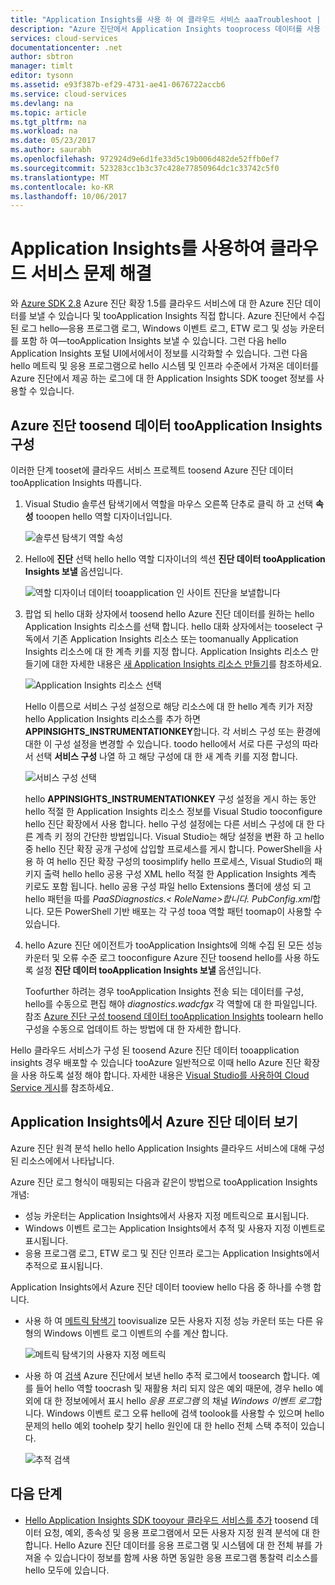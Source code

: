 ```yaml
---
title: "Application Insights를 사용 하 여 클라우드 서비스 aaaTroubleshoot | Microsoft Docs"
description: "Azure 진단에서 Application Insights tooprocess 데이터를 사용 하 여 tootroubleshoot 클라우드 서비스가 발급 하는 방법에 대해 알아봅니다."
services: cloud-services
documentationcenter: .net
author: sbtron
manager: timlt
editor: tysonn
ms.assetid: e93f387b-ef29-4731-ae41-0676722accb6
ms.service: cloud-services
ms.devlang: na
ms.topic: article
ms.tgt_pltfrm: na
ms.workload: na
ms.date: 05/23/2017
ms.author: saurabh
ms.openlocfilehash: 972924d9e6d1fe33d5c19b006d482de52ffb0ef7
ms.sourcegitcommit: 523283cc1b3c37c428e77850964dc1c33742c5f0
ms.translationtype: MT
ms.contentlocale: ko-KR
ms.lasthandoff: 10/06/2017
---
```

# <a name="troubleshoot-cloud-services-using-application-insights"></a>Application Insights를 사용하여 클라우드 서비스 문제 해결
와 [Azure SDK 2.8](https://azure.microsoft.com/downloads/) Azure 진단 확장 1.5를 클라우드 서비스에 대 한 Azure 진단 데이터를 보낼 수 있습니다 및 tooApplication Insights 직접 합니다. Azure 진단에서 수집 된 로그 hello&mdash;응용 프로그램 로그, Windows 이벤트 로그, ETW 로그 및 성능 카운터를 포함 하 여&mdash;tooApplication Insights 보낼 수 있습니다. 그런 다음 hello Application Insights 포털 UI에서에서이 정보를 시각화할 수 있습니다. 그런 다음 hello 메트릭 및 응용 프로그램으로 hello 시스템 및 인프라 수준에서 가져온 데이터를 Azure 진단에서 제공 하는 로그에 대 한 Application Insights SDK tooget 정보를 사용할 수 있습니다.

## <a name="configure-azure-diagnostics-toosend-data-tooapplication-insights"></a>Azure 진단 toosend 데이터 tooApplication Insights 구성
이러한 단계 tooset에 클라우드 서비스 프로젝트 toosend Azure 진단 데이터 tooApplication Insights 따릅니다.

1. Visual Studio 솔루션 탐색기에서 역할을 마우스 오른쪽 단추로 클릭 하 고 선택 **속성** tooopen hello 역할 디자이너입니다.

    ![솔루션 탐색기 역할 속성][1]

2. Hello에 **진단** 선택 hello hello 역할 디자이너의 섹션 **진단 데이터 tooApplication Insights 보낼** 옵션입니다.

    ![역할 디자이너 데이터 tooapplication 인 사이트 진단을 보낼합니다][2]

3. 팝업 되 hello 대화 상자에서 toosend hello Azure 진단 데이터를 원하는 hello Application Insights 리소스를 선택 합니다. hello 대화 상자에서는 tooselect 구독에서 기존 Application Insights 리소스 또는 toomanually Application Insights 리소스에 대 한 계측 키를 지정 합니다. Application Insights 리소스 만들기에 대한 자세한 내용은 [새 Application Insights 리소스 만들기](../application-insights/app-insights-create-new-resource.md)를 참조하세요.

    ![Application Insights 리소스 선택][3]

    Hello 이름으로 서비스 구성 설정으로 해당 리소스에 대 한 hello 계측 키가 저장 hello Application Insights 리소스를 추가 하면 **APPINSIGHTS_INSTRUMENTATIONKEY**합니다. 각 서비스 구성 또는 환경에 대한 이 구성 설정을 변경할 수 있습니다. toodo hello에서 서로 다른 구성의 따라서 선택 **서비스 구성** 나열 하 고 해당 구성에 대 한 새 계측 키를 지정 합니다.

    ![서비스 구성 선택][4]

    hello **APPINSIGHTS_INSTRUMENTATIONKEY** 구성 설정을 게시 하는 동안 hello 적절 한 Application Insights 리소스 정보를 Visual Studio tooconfigure hello 진단 확장에서 사용 합니다. hello 구성 설정에는 다른 서비스 구성에 대 한 다른 계측 키 정의 간단한 방법입니다. Visual Studio는 해당 설정을 변환 하 고 hello 중 hello 진단 확장 공개 구성에 삽입할 프로세스를 게시 합니다. PowerShell을 사용 하 여 hello 진단 확장 구성의 toosimplify hello 프로세스, Visual Studio의 패키지 출력 hello hello 공용 구성 XML hello 적절 한 Application Insights 계측 키로도 포함 됩니다. hello 공용 구성 파일 hello Extensions 폴더에 생성 되 고 hello 패턴을 따를 *PaaSDiagnostics.&lt; RoleName&gt;합니다. PubConfig.xml*합니다. 모든 PowerShell 기반 배포는 각 구성 tooa 역할 패턴 toomap이 사용할 수 있습니다.

4) hello Azure 진단 에이전트가 tooApplication Insights에 의해 수집 된 모든 성능 카운터 및 오류 수준 로그 tooconfigure Azure 진단 toosend hello를 사용 하도록 설정 **진단 데이터 tooApplication Insights 보낼** 옵션입니다. 

    Toofurther 하려는 경우 tooApplication Insights 전송 되는 데이터를 구성, hello를 수동으로 편집 해야 *diagnostics.wadcfgx* 각 역할에 대 한 파일입니다. 참조 [Azure 진단 구성 toosend 데이터 tooApplication Insights](#configure-azure-diagnostics-to-send-data-to-application-insights) toolearn hello 구성을 수동으로 업데이트 하는 방법에 대 한 자세한 합니다.

Hello 클라우드 서비스가 구성 된 toosend Azure 진단 데이터 tooapplication insights 경우 배포할 수 있습니다 tooAzure 일반적으로 이때 hello Azure 진단 확장을 사용 하도록 설정 해야 합니다. 자세한 내용은 [Visual Studio를 사용하여 Cloud Service 게시](../vs-azure-tools-publishing-a-cloud-service.md)를 참조하세요.  

## <a name="viewing-azure-diagnostics-data-in-application-insights"></a>Application Insights에서 Azure 진단 데이터 보기
Azure 진단 원격 분석 hello hello Application Insights 클라우드 서비스에 대해 구성 된 리소스에에서 나타납니다.

Azure 진단 로그 형식이 매핑되는 다음과 같은이 방법으로 tooApplication Insights 개념:

* 성능 카운터는 Application Insights에서 사용자 지정 메트릭으로 표시됩니다.
* Windows 이벤트 로그는 Application Insights에서 추적 및 사용자 지정 이벤트로 표시됩니다.
* 응용 프로그램 로그, ETW 로그 및 진단 인프라 로그는 Application Insights에서 추적으로 표시됩니다.

Application Insights에서 Azure 진단 데이터 tooview hello 다음 중 하나를 수행 합니다.

* 사용 하 여 [메트릭 탐색기](../application-insights/app-insights-metrics-explorer.md) toovisualize 모든 사용자 지정 성능 카운터 또는 다른 유형의 Windows 이벤트 로그 이벤트의 수를 계산 합니다.

    ![메트릭 탐색기의 사용자 지정 메트릭][5]

* 사용 하 여 [검색](../application-insights/app-insights-diagnostic-search.md) Azure 진단에서 보낸 hello 추적 로그에서 toosearch 합니다. 예를 들어 hello 역할 toocrash 및 재활용 처리 되지 않은 예외 때문에, 경우 hello 예외에 대 한 정보에에서 표시 hello *응용 프로그램* 의 채널 *Windows 이벤트 로그*합니다. Windows 이벤트 로그 오류 hello에 검색 toolook를 사용할 수 있으며 hello 문제의 hello 예외 toohelp 찾기 hello 원인에 대 한 hello 전체 스택 추적이 있습니다.

    ![추적 검색][6]

## <a name="next-steps"></a>다음 단계
* [Hello Application Insights SDK tooyour 클라우드 서비스를 추가](../application-insights/app-insights-cloudservices.md) toosend 데이터 요청, 예외, 종속성 및 응용 프로그램에서 모든 사용자 지정 원격 분석에 대 한 합니다. Hello Azure 진단 데이터를 응용 프로그램 및 시스템에 대 한 전체 뷰를 가져올 수 있습니다이 정보를 함께 사용 하면 동일한 응용 프로그램 통찰력 리소스를 hello 모두에 있습니다.  

<!--Image references-->
[1]: ./media/cloud-services-dotnet-diagnostics-applicationinsights/solution-explorer-properties.png
[2]: ./media/cloud-services-dotnet-diagnostics-applicationinsights/role-designer-sendtoappinsights.png
[3]: ./media/cloud-services-dotnet-diagnostics-applicationinsights/select-appinsights-resource.png
[4]: ./media/cloud-services-dotnet-diagnostics-applicationinsights/role-designer-appinsights-serviceconfig.png
[5]: ./media/cloud-services-dotnet-diagnostics-applicationinsights/metrics-explorer-custom-metrics.png
[6]: ./media/cloud-services-dotnet-diagnostics-applicationinsights/search-windowseventlog-error.png
